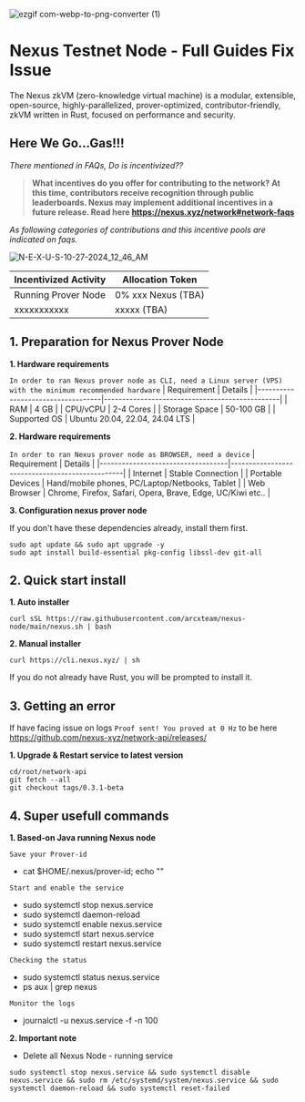 ![ezgif com-webp-to-png-converter (1)](https://github.com/user-attachments/assets/2eed75ac-39c4-4abc-92d4-a8236ecb725a)

# Nexus Testnet Node - Full Guides Fix Issue

The Nexus zkVM (zero-knowledge virtual machine) is a modular, extensible, open-source, highly-parallelized, prover-optimized, contributor-friendly, zkVM written in Rust, focused on performance and security.


## Here We Go...Gas!!!
*There mentioned in FAQs, Do is incentivized??* 
> **What incentives do you offer for contributing to the network? At this time, contributors receive recognition through public leaderboards. Nexus may implement additional incentives in a future release. Read here https://nexus.xyz/network#network-faqs**

*As following categories of contributions and this incentive pools are indicated on faqs.*

![N-E-X-U-S-10-27-2024_12_46_AM](https://github.com/user-attachments/assets/a784a339-aa03-4bfc-ad3f-3f4f39553af3)

| Incentivized Activity             | Allocation Token |
|-----------------------------------|---------------|
| Running Prover Node               | 0% xxx Nexus (TBA) |
| xxxxxxxxxxx                       | xxxxx (TBA) |

## 1. Preparation for Nexus Prover Node
**1. Hardware requirements** 

`In order to ran Nexus prover node as CLI, need a Linux server (VPS) with the minimum recommended hardware`
| Requirement                      | Details                                          |
|-----------------------------------|------------------------------------------------|
| RAM                               | 4 GB                                            |
| CPU/vCPU                          | 2-4 Cores                                        |
| Storage Space                     | 50-100 GB                                      |
| Supported OS                      | Ubuntu 20.04, 22.04, 24.04 LTS                 |

**2. Hardware requirements**

`In order to ran Nexus prover node as BROWSER, need a device`
| Requirement                      | Details                                         |
|-----------------------------------|------------------------------------------------|
| Internet                          | Stable Connection                            |
| Portable Devices                  | Hand/mobile phones, PC/Laptop/Netbooks, Tablet | 
| Web Browser                       | Chrome, Firefox, Safari, Opera, Brave, Edge, UC/Kiwi etc.. |

**3. Configuration nexus prover node**

If you don't have these dependencies already, install them first.

```
sudo apt update && sudo apt upgrade -y 
sudo apt install build-essential pkg-config libssl-dev git-all
```
## 2. Quick start install

**1. Auto installer**

```
curl sSL https://raw.githubusercontent.com/arcxteam/nexus-node/main/nexus.sh | bash
```

**2. Manual installer**

```
curl https://cli.nexus.xyz/ | sh
```

If you do not already have Rust, you will be prompted to install it.

## 3. Getting an error

If have facing issue on logs `Proof sent! You proved at 0 Hz` to be here https://github.com/nexus-xyz/network-api/releases/

**1. Upgrade & Restart service to latest version**

```
cd/root/network-api
git fetch --all
git checkout tags/0.3.1-beta
```

## 4. Super usefull commands

**1. Based-on Java running Nexus node**

`Save your Prover-id`

- cat $HOME/.nexus/prover-id; echo ""

`Start and enable the service`

- sudo systemctl stop nexus.service
- sudo systemctl daemon-reload
- sudo systemctl enable nexus.service
- sudo systemctl start nexus.service
- sudo systemctl restart nexus.service

`Checking the status`

- sudo systemctl status nexus.service
- ps aux | grep nexus

`Monitor the logs`

- journalctl -u nexus.service -f -n 100

**2. Important note** 

- Delete all Nexus Node - running service

```
sudo systemctl stop nexus.service && sudo systemctl disable nexus.service && sudo rm /etc/systemd/system/nexus.service && sudo systemctl daemon-reload && sudo systemctl reset-failed
```